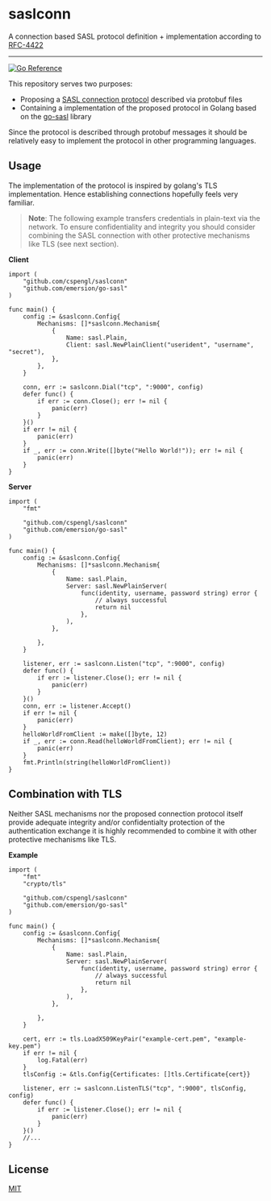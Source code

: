 # saslconn

A connection based SASL protocol definition + implementation according to [RFC-4422](https://www.rfc-editor.org/rfc/rfc4422)

--- 

[![Go Reference](https://pkg.go.dev/badge/github.com/cspengl/saslconn.svg)](https://pkg.go.dev/github.com/cspengl/saslconn)

This repository serves two purposes:

 - Proposing a [SASL connection protocol](./protocol/) described via protobuf files
 - Containing a implementation of the proposed protocol in Golang based on the [go-sasl](github.com/emersion/go-sasl) library

Since the protocol is described through protobuf messages it should be relatively easy to implement the protocol in other programming languages.

## Usage

The implementation of the protocol is inspired by golang's TLS implementation. Hence establishing connections hopefully
feels very familiar.

> **Note**: The following example transfers credentials in plain-text via the network. To ensure confidentiality and integrity you should consider combining the SASL connection with other protective mechanisms like TLS (see next section).

**Client**
```golang
import (
    "github.com/cspengl/saslconn"
    "github.com/emersion/go-sasl"
)

func main() {
    config := &saslconn.Config{
        Mechanisms: []*saslconn.Mechanism{
            {
                Name: sasl.Plain,
                Client: sasl.NewPlainClient("userident", "username", "secret"),
            },
        },
    }

    conn, err := saslconn.Dial("tcp", ":9000", config)
    defer func() {
        if err := conn.Close(); err != nil {
            panic(err)
        }
    }()
    if err != nil {
        panic(err)
    }
    if _, err := conn.Write([]byte("Hello World!")); err != nil {
        panic(err)
    }
}
```

**Server**
```golang
import (
    "fmt"

    "github.com/cspengl/saslconn"
    "github.com/emersion/go-sasl"
)

func main() {
    config := &saslconn.Config{
        Mechanisms: []*saslconn.Mechanism{
            {
                Name: sasl.Plain,
                Server: sasl.NewPlainServer(
					func(identity, username, password string) error {
                        // always successful
						return nil
					},
				),
            },
            
        },
    }

    listener, err := saslconn.Listen("tcp", ":9000", config)
    defer func() {
        if err := listener.Close(); err != nil {
            panic(err)
        }
    }()
    conn, err := listener.Accept()
    if err != nil {
        panic(err)
    }
    helloWorldFromClient := make([]byte, 12)
    if _, err := conn.Read(helloWorldFromClient); err != nil {
        panic(err)
    }
    fmt.Println(string(helloWorldFromClient))
}
```

## Combination with TLS

Neither SASL mechanisms nor the proposed connection protocol itself provide adequate integrity and/or confidentialty protection of the authentication exchange it is highly recommended to combine it with other protective mechanisms like TLS.

**Example**
```golang
import (
    "fmt"
    "crypto/tls"

    "github.com/cspengl/saslconn"
    "github.com/emersion/go-sasl"
)

func main() {
    config := &saslconn.Config{
        Mechanisms: []*saslconn.Mechanism{
            {
                Name: sasl.Plain,
                Server: sasl.NewPlainServer(
					func(identity, username, password string) error {
                        // always successful
						return nil
					},
				),
            },
            
        },
    }

    cert, err := tls.LoadX509KeyPair("example-cert.pem", "example-key.pem")
	if err != nil {
		log.Fatal(err)
	}
	tlsConfig := &tls.Config{Certificates: []tls.Certificate{cert}}

    listener, err := saslconn.ListenTLS("tcp", ":9000", tlsConfig, config)
    defer func() {
        if err := listener.Close(); err != nil {
            panic(err)
        }
    }()
    //...
}
```

## License

[MIT](LICENSE)